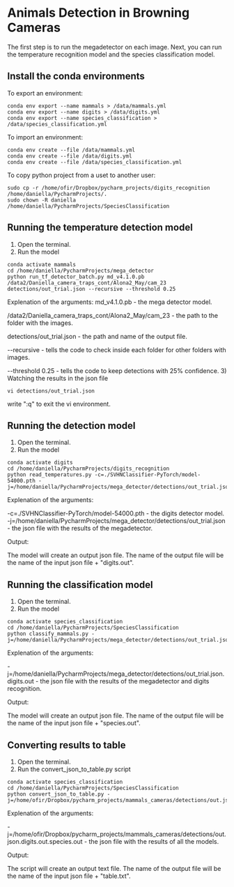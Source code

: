 # Animals Detection in Browning Cameras

The first step is to run the megadetector on each image. Next, you can run the temperature recognition model and the species classification model.

## Install the conda environments
To export an environment:
```
conda env export --name mammals > /data/mammals.yml
conda env export --name digits > /data/digits.yml
conda env export --name species_classification > /data/species_classification.yml
```
To import an environment:
```
conda env create --file /data/mammals.yml
conda env create --file /data/digits.yml
conda env create --file /data/species_classification.yml
```
To copy python project from a uset to another user:
```
sudo cp -r /home/ofir/Dropbox/pycharm_projects/digits_recognition /home/daniella/PycharmProjects/.
sudo chown -R daniella /home/daniella/PycharmProjects/SpeciesClassification
```

## Running the temperature detection model

1) Open the terminal.
2) Run the model
```
conda activate mammals
cd /home/daniella/PycharmProjects/mega_detector
python run_tf_detector_batch.py md_v4.1.0.pb /data2/Daniella_camera_traps_cont/Alona2_May/cam_23 detections/out_trial.json --recursive --threshold 0.25
```
Explenation of the arguments:
md_v4.1.0.pb - the mega detector model.

/data2/Daniella_camera_traps_cont/Alona2_May/cam_23 - the path to the folder with the images.

detections/out_trial.json - the path and name of the output file.

--recursive - tells the code to check inside each folder for other folders with images.

--threshold 0.25 - tells the code to keep detections with 25% confidence.
3) Watching the results in the json file
```
vi detections/out_trial.json
```
write ":q" to exit the vi environment.

## Running the detection model
1) Open the terminal.
2) Run the model
```
conda activate digits
cd /home/daniella/PycharmProjects/digits_recognition
python read_temperatures.py -c=./SVHNClassifier-PyTorch/model-54000.pth -j=/home/daniella/PycharmProjects/mega_detector/detections/out_trial.json
```
Explenation of the arguments:

-c=./SVHNClassifier-PyTorch/model-54000.pth - the digits detector model.
-j=/home/daniella/PycharmProjects/mega_detector/detections/out_trial.json - the json file with the results of the megadetector. 

Output:

The model will create an output json file. The name of the output file will be the name of the input json file + "digits.out". 

## Running the classification model
1) Open the terminal.
2) Run the model
```
conda activate species_classification
cd /home/daniella/PycharmProjects/SpeciesClassification
python classify_mammals.py -j=/home/daniella/PycharmProjects/mega_detector/detections/out_trial.json.digits.out
```
Explenation of the arguments:

-j=/home/daniella/PycharmProjects/mega_detector/detections/out_trial.json.digits.out - the json file with the results of the megadetector and digits recognition.

Output:

The model will create an output json file. The name of the output file will be the name of the input json file + "species.out". 

## Converting results to table
1) Open the terminal.
2) Run the convert_json_to_table.py script
```
conda activate species_classification
cd /home/daniella/PycharmProjects/SpeciesClassification
python convert_json_to_table.py -j=/home/ofir/Dropbox/pycharm_projects/mammals_cameras/detections/out.json.digits.out.species.out
```
Explenation of the arguments:

-j=/home/ofir/Dropbox/pycharm_projects/mammals_cameras/detections/out.json.digits.out.species.out - the json file with the results of all the models.

Output:

The script will create an output text file. The name of the output file will be the name of the input json file + "table.txt". 









